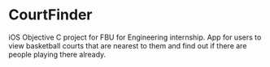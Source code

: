 # CourtFinder
iOS Objective C project for FBU for Engineering internship. App for users to view basketball courts that are nearest to them and find out if there are people playing there already.
